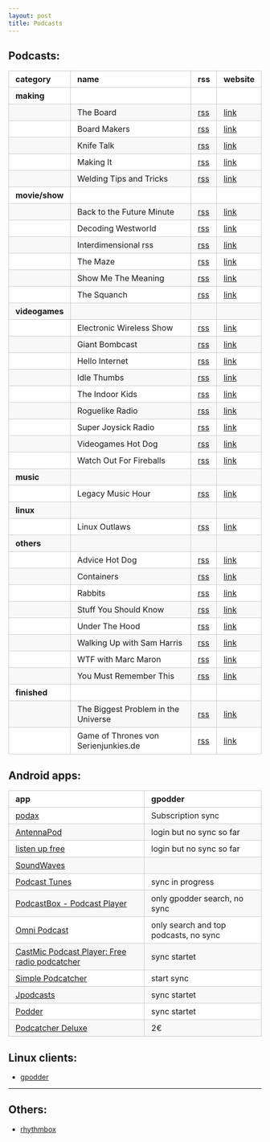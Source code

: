 ```yaml
---
layout: post
title: Podcasts
---
```

<style>
	table {
  padding: 0; }
  table tr {
    border-top: 1px solid #cccccc;
    background-color: white;
    margin: 0;
    padding: 0; }
    table tr:nth-child(2n) {
      background-color: #f8f8f8; }
    table tr th {
      font-weight: bold;
      border: 1px solid #cccccc;
      text-align: left;
      margin: 0;
      padding: 6px 13px; }
    table tr td {
      border: 1px solid #cccccc;
      text-align: left;
      margin: 0;
      padding: 6px 13px; }
    table tr th :first-child, table tr td :first-child {
      margin-top: 0; }
    table tr th :last-child, table tr td :last-child {
      margin-bottom: 0; }

</style>	
## Podcasts:
category|name|rss | website
--      |--  |-- | --
**making** |&nbsp;|&nbsp;|&nbsp;|
&nbsp;|The Board| [rss](https://theboard.libsyn.com/rss) | [link](http://theboard.libsyn.com/)
&nbsp;|Board Makers| [rss](https://feeds.soundcloud.com/users/soundcloud%3Ausers%3A158783346/sounds.rss) | [link](https://soundcloud.com/board-makers)
&nbsp;|Knife Talk| [rss](https://rss.simplecast.com/podcasts/2810/rss) | [link](http://knifetalk.net/)
&nbsp;|Making It| [rss](https://feeds.soundcloud.com/users/soundcloud%3Ausers%3A144818784/sounds.rss) | [link](http://makingitpodcast.com/)
&nbsp;|Welding Tips and Tricks| [rss](https://wttpodcast.libsyn.com/rss) | [link](https://wttpodcast.libsyn.com/)
**movie/show** |&nbsp;|&nbsp;|&nbsp;|
&nbsp;|Back to the Future Minute| [rss](http://www.backtothefutureminute.com/feed/) | [link](http://www.backtothefutureminute.com/category/podcasts/back-to-the-future-minute/)
&nbsp;| Decoding Westworld | [rss](https://feeds.soundcloud.com/users/soundcloud:users:259871793/sounds.rss) | [link](https://soundcloud.com/decodingwestworld)
&nbsp;|Interdimensional rss| [rss](https://feeds.soundcloud.com/users/soundcloud%3Ausers%3A37793930/sounds.rs://www.apatheticenthusiasm.com/feed/rickandmortypodcast/) | [link](https://www.apatheticenthusiasm.com/rickandmortypodcast-2/)
&nbsp;|The Maze | [rss](https://feeds.soundcloud.com/users/soundcloud:users:432784794/sounds.rss) | [link](https://soundcloud.com/wisecrackwestworld)
&nbsp;|Show Me The Meaning| [rss](https://showmethemeaning.libsyn.com/rssi) | [link](https://www.stitcher.com/podcast/wisecrack-inc/show-me-the-meaning-a-wisecrack-movie-podcast)
&nbsp;|The Squanch| [rss](http://squanch.libsyn.com/rss) | [link](https://soundcloud.com/thesquanch)
**videogames** |&nbsp;|&nbsp;|&nbsp;|
&nbsp;|Electronic Wireless Show| [rss](https://feeds.soundcloud.com/users/soundcloud%3Ausers%3A116257077/sounds.rss) | [link](https://soundcloud.com/rockpapershotgun)
&nbsp;|Giant Bombcast| [rss](https://www.giantbomb.com/podcast-xml/giant-bombcastanti) | [link](https://www.giantbomb.com/podcasts/)
&nbsp;|Hello Internet| [rss](http://www.hellointernet.fm/podcast?format=rss) | [link](http://www.hellointernet.fm/)
&nbsp;|Idle Thumbs| [rss](https://www.idlethumbs.net/feeds/idle-thumbs) | [link](https://www.idlethumbs.net/idlethumbs)
&nbsp;|The Indoor Kids| [rss](https://feeds.soundcloud.com/users/soundcloud%3Ausers%3A37793930/sounds.rss) | [link](https://soundcloud.com/indoorkids)
&nbsp;|Roguelike Radio| [rss](http://feeds.feedburner.com/RoguelikeRadio) | [link](http://www.roguelikeradio.com/)
&nbsp;|Super Joysick Radio| [rss](https://superjoystickradio.libsyn.com/rss) | [link](http://superjoystickradio.com/)
&nbsp;|Videogames Hot Dog| [rss](http://shows.kingdomofloathing.com/ahd/videogameshotdog.xml) | [link](http://videogameshotdog.com/allepisodes.php)
&nbsp;|Watch Out For Fireballs| [rss](http://www.watchoutforfireballs.com/rss) | [link](http://www.watchoutforfireballs.com/)
**music** |&nbsp;|&nbsp;|&nbsp;|
&nbsp;|Legacy Music Hour| [rss](http://feeds.feedburner.com/LegacyMusicHour) | [link](https://soundcloud.com/legacy-music-hour)
**linux** | &nbsp;|&nbsp;|&nbsp;|
&nbsp;|Linux Outlaws | [rss](http://feeds.feedburner.com/linuxoutlaws) | [link](http://sixgun.org/linuxoutlaws/)
**others** |&nbsp;|&nbsp;|&nbsp;|
&nbsp;|Advice Hot Dog| [rss](http://shows.kingdomofloathing.com/ahd/advicehotdog.xmli) | [link](http://advicehotdog.com/)
&nbsp;|Containers| [rss](http://feeds.feedburner.com/ContainersPodcast) | [link](https://soundcloud.com/containersfmg)
&nbsp;|Rabbits| [rss](https://rabbits.libsyn.com/rss) | [link](https://www.rabbitspodcast.com/)
&nbsp;|Stuff You Should Know| [rss](https://feeds.megaphone.fm/stuffyoushouldknow) | [link](https://player.fm/series/stuff-you-should-know-1659652)
&nbsp;|Under The Hood| [rss](https://underthehoodpod.libsyn.com/rss) | [link](http://underthehoodpod.libsyn.com/)
&nbsp;|Walking Up with Sam Harris| [rss](https://wakingup.libsyn.com/rss) | [link](https://www.samharris.org/podcast)
&nbsp;|WTF with Marc Maron| [rss](https://wtfpod.libsyn.com/rss) | [link](http://www.wtfpod.com/)
&nbsp;|You Must Remember This| [rss](https://feeds.feedburner.com/MustRememberThis) | [link](http://podbay.fm/show/858124601)
**finished**|&nbsp;|&nbsp;|&nbsp;|
&nbsp;| The Biggest Problem in the Universe|[rss](https://feeds.soundcloud.com/playlists/soundcloud:playlists:232148533/sounds.rss)|[link](http://thebiggestproblemintheuniverse.com/)
&nbsp;| Game of Thrones von Serienjunkies.de | [rss](https://sjme.de/sjpodcast/serienjunkies_podcast_itunesfeed_game-of-thrones.xml) | [link](https://itunes.apple.com/de/podcast/game-of-thrones-podcast/id993110464?l=en&mt=2)

## Android apps:
| app | gpodder |
|------|--------|
| [podax](https://play.google.com/store/apps/details?id=com.axelby.podax&hl=en) | Subscription sync |
| [AntennaPod](https://play.google.com/store/apps/details?id=de.danoeh.antennapod&hl=en) | login but no sync so far |
| [listen up free](https://play.google.com/store/apps/details?id=org.codepimps.listenup.free)| login but no sync so far |
| [SoundWaves](https://play.google.com/store/apps/details?id=org.bottiger.podcast) | |
| [Podcast Tunes](https://play.google.com/store/apps/details?id=com.sancel.cast.best.podcast.tune.list) | sync in progress |
| [PodcastBox - Podcast Player](https://play.google.com/store/apps/details?id=com.vaikeo.podcastpro) | only gpodder search, no sync |
| [Omni Podcast](https://play.google.com/store/apps/details?id=com.silvereon.podcast) | only search and top podcasts, no sync |
| [CastMic Podcast Player: Free radio podcatcher](https://play.google.com/store/apps/details?id=com.castmic.podcast) | sync startet |
| [Simple Podcatcher](https://play.google.com/store/apps/details?id=net.alliknow.podcatcher) | start sync |
| [Jpodcasts](https://play.google.com/store/apps/details?id=com.peaches.jpodcasts&rdid=com.peaches.jpodcasts) | sync startet |
| [Podder](https://play.google.com/store/apps/details?id=com.dragontek.podder) | sync startet |
| [Podcatcher Deluxe](https://play.google.com/store/apps/details?id=com.podcatcher.deluxe&hl=en) | 2€ |

## Linux clients:
* [gpodder](https://gpodder.net)

---

## Others:
* [rhythmbox](https://wiki.gnome.org/Apps/Rhythmbox)

